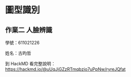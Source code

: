 # 圖型識別
## 作業二   人臉辨識

學號：611021226

姓名：古昀哲

到 HackMD 看完整說明：
https://hackmd.io/@uUqJjGZzRTmqbzio7uPpNw/ryreJQfat
